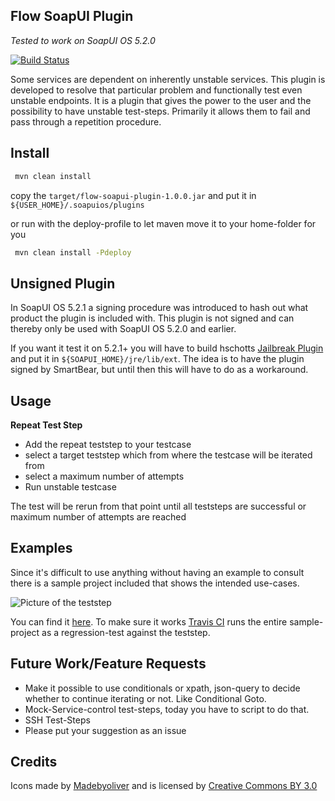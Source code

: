 Flow SoapUI Plugin
-------------------------------

*Tested to work  on SoapUI OS 5.2.0*

[![Build Status](https://travis-ci.org/O5ten/flow-soapui-plugin.svg?branch=master)](https://travis-ci.org/O5ten/flow-soapui-plugin)

Some services are dependent on inherently unstable services. This plugin is developed to resolve that particular problem and functionally test even unstable endpoints. 
It is a plugin that gives the power to the user and the possibility to have unstable test-steps. Primarily it allows them to fail and pass through a repetition procedure. 

Install
-------------------------------

```bash
 mvn clean install 
```

copy the ``` target/flow-soapui-plugin-1.0.0.jar ``` and put it in ``` ${USER_HOME}/.soapuios/plugins```

or run with the deploy-profile to let maven move it to your home-folder for you

```bash
 mvn clean install -Pdeploy
```

Unsigned Plugin
-------------------------------

In SoapUI OS 5.2.1 a signing procedure was introduced to hash out what product the plugin is included with.
This plugin is not signed and can thereby only be used with SoapUI OS 5.2.0 and earlier. 

If you want it test it on 5.2.1+ you will have to build
hschotts [Jailbreak Plugin][4] and put it in ``` ${SOAPUI_HOME}/jre/lib/ext ```. 
The idea is to have the plugin signed by SmartBear, but until then this will have to do as a workaround.

Usage
-------------------------------

**Repeat Test Step**
- Add the repeat teststep to your testcase
- select a target teststep which from where the testcase will be iterated from
- select a maximum number of attempts
- Run unstable testcase

The test will be rerun from that point until all teststeps are successful or maximum number of attempts are reached

Examples
-------------------------------

Since it's difficult to use anything without having an example to consult there is a sample project included that shows the intended use-cases. 

![Picture of the teststep][1]

You can find it [here][2]. To make sure it works [Travis CI][3] runs the entire sample-project as a regression-test against the teststep. 
 
Future Work/Feature Requests
-------------------------------

- Make it possible to use conditionals or xpath, json-query to decide whether to continue iterating or not. Like Conditional Goto. 
- Mock-Service-control test-steps, today you have to script to do that. 
- SSH Test-Steps 
- Please put your suggestion as an issue 

Credits
-------------------------------
Icons made by [Madebyoliver](https://www.flaticon.com/authors/madebyoliver) and is licensed by  [Creative Commons BY 3.0](http://creativecommons.org/licenses/by/3.0/)

[1]: https://github.com/O5ten/flow-soapui-plugin/blob/master/repeat-test-step.jpg
[2]: https://github.com/O5ten/flow-soapui-plugin/blob/master/Unstable-Endpoint-SoapUI-project.xml
[3]: https://travis-ci.org/O5ten/flow-soapui-plugin
[4]: https://github.com/hschott/soapui-pluginloader-jailbreak
